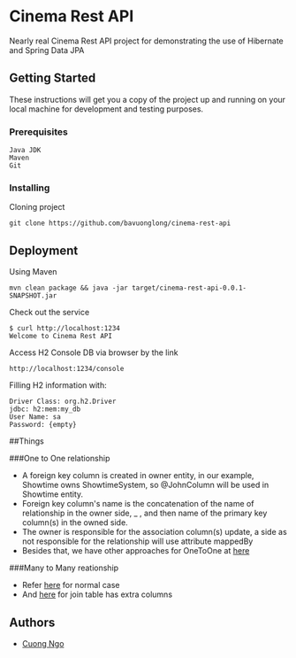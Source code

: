 # Cinema Rest API

Nearly real Cinema Rest API project for demonstrating the use of Hibernate and Spring Data JPA

## Getting Started

These instructions will get you a copy of the project up and running on your local machine for development and testing purposes.

### Prerequisites


```
Java JDK
Maven
Git
```

### Installing

Cloning project

```
git clone https://github.com/bavuonglong/cinema-rest-api
```

## Deployment

Using Maven

```
mvn clean package && java -jar target/cinema-rest-api-0.0.1-SNAPSHOT.jar
```

Check out the service

```$xslt
$ curl http://localhost:1234
Welcome to Cinema Rest API
```

Access H2 Console DB via browser by the link
```$xslt
http://localhost:1234/console
```

Filling H2 information with:
```$xslt
Driver Class: org.h2.Driver 
jdbc: h2:mem:my_db
User Name: sa
Password: {empty}
```

##Things

###One to One relationship
- A foreign key column is created in owner entity, in our example, Showtime owns ShowtimeSystem, so @JohnColumn will be used in Showtime entity.
- Foreign key column's name is the concatenation of the name of relationship in the owner side, _ , and then name of the primary key column(s) in the owned side.
- The owner is responsible for the association column(s) update, a side as not responsible for the relationship will use attribute mappedBy
- Besides that, we have other approaches for OneToOne at [here](https://howtodoinjava.com/hibernate/hibernate-one-to-one-mapping-using-annotations/)


###Many to Many reationship
- Refer [here](http://www.mkyong.com/hibernate/hibernate-many-to-many-relationship-example-annotation/) for normal case
- And [here](https://www.mkyong.com/hibernate/hibernate-many-to-many-example-join-table-extra-column-annotation/) for join table has extra columns


## Authors

* [Cuong Ngo](vancuongngo.93@gmail.com)